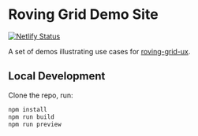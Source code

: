 # Roving Grid Demo Site

[![Netlify Status](https://api.netlify.com/api/v1/badges/160915e9-ca7b-45fc-852f-d6cb37e80824/deploy-status)](https://app.netlify.com/sites/roving-grid/deploys)

A set of demos illustrating use cases for [roving-grid-ux](https://github.com/JonoMacC/roving-grid-ux).

## Local Development

Clone the repo, run:

```bash
npm install
npm run build
npm run preview
```
